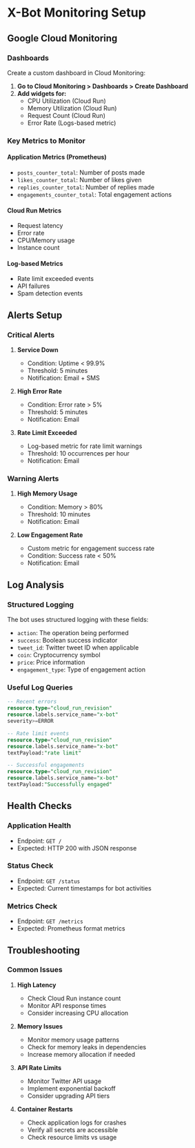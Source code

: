 # X-Bot Monitoring Setup

## Google Cloud Monitoring

### Dashboards
Create a custom dashboard in Cloud Monitoring:

1. **Go to Cloud Monitoring > Dashboards > Create Dashboard**
2. **Add widgets for:**
   - CPU Utilization (Cloud Run)
   - Memory Utilization (Cloud Run)
   - Request Count (Cloud Run)
   - Error Rate (Logs-based metric)

### Key Metrics to Monitor

#### Application Metrics (Prometheus)
- `posts_counter_total`: Number of posts made
- `likes_counter_total`: Number of likes given
- `replies_counter_total`: Number of replies made
- `engagements_counter_total`: Total engagement actions

#### Cloud Run Metrics
- Request latency
- Error rate
- CPU/Memory usage
- Instance count

#### Log-based Metrics
- Rate limit exceeded events
- API failures
- Spam detection events

## Alerts Setup

### Critical Alerts
1. **Service Down**
   - Condition: Uptime < 99.9%
   - Threshold: 5 minutes
   - Notification: Email + SMS

2. **High Error Rate**
   - Condition: Error rate > 5%
   - Threshold: 5 minutes
   - Notification: Email

3. **Rate Limit Exceeded**
   - Log-based metric for rate limit warnings
   - Threshold: 10 occurrences per hour
   - Notification: Email

### Warning Alerts
1. **High Memory Usage**
   - Condition: Memory > 80%
   - Threshold: 10 minutes
   - Notification: Email

2. **Low Engagement Rate**
   - Custom metric for engagement success rate
   - Condition: Success rate < 50%
   - Notification: Email

## Log Analysis

### Structured Logging
The bot uses structured logging with these fields:
- `action`: The operation being performed
- `success`: Boolean success indicator
- `tweet_id`: Twitter tweet ID when applicable
- `coin`: Cryptocurrency symbol
- `price`: Price information
- `engagement_type`: Type of engagement action

### Useful Log Queries

```sql
-- Recent errors
resource.type="cloud_run_revision"
resource.labels.service_name="x-bot"
severity>=ERROR

-- Rate limit events
resource.type="cloud_run_revision"
resource.labels.service_name="x-bot"
textPayload:"rate limit"

-- Successful engagements
resource.type="cloud_run_revision"
resource.labels.service_name="x-bot"
textPayload:"Successfully engaged"
```

## Health Checks

### Application Health
- Endpoint: `GET /`
- Expected: HTTP 200 with JSON response

### Status Check
- Endpoint: `GET /status`
- Expected: Current timestamps for bot activities

### Metrics Check
- Endpoint: `GET /metrics`
- Expected: Prometheus format metrics

## Troubleshooting

### Common Issues

1. **High Latency**
   - Check Cloud Run instance count
   - Monitor API response times
   - Consider increasing CPU allocation

2. **Memory Issues**
   - Monitor memory usage patterns
   - Check for memory leaks in dependencies
   - Increase memory allocation if needed

3. **API Rate Limits**
   - Monitor Twitter API usage
   - Implement exponential backoff
   - Consider upgrading API tiers

4. **Container Restarts**
   - Check application logs for crashes
   - Verify all secrets are accessible
   - Check resource limits vs usage